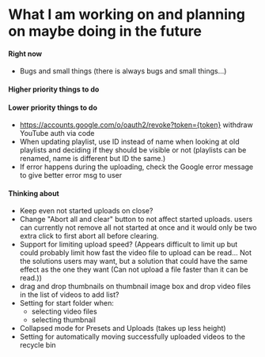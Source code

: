 # What I am working on and planning on maybe doing in the future

#### Right now
- Bugs and small things (there is always bugs and small things...)

#### Higher priority things to do

#### Lower priority things to do
- https://accounts.google.com/o/oauth2/revoke?token={token} withdraw YouTube auth via code
- When updating playlist, use ID instead of name when looking at old
playlists and deciding if they should be visible or not (playlists can
be renamed, name is different but ID the same.)
- If error happens during the uploading, check the Google error message to give better error msg to user

#### Thinking about
- Keep even not started uploads on close?
- Change "Abort all and clear" button to not affect started uploads.
users can currently not remove all not started at once and it would
only be two extra click to first abort all before clearing.
- Support for limiting upload speed? (Appears difficult to limit up but
could probably limit how fast the video file to upload can be read... Not
the solutions users may want, but a solution that could have the same effect
as the one they want (Can not upload a file faster than it can be read.))
- drag and drop thumbnails on thumbnail image box 
and drop video files in the list of videos to add list?
- Setting for start folder when:
  - selecting video files
  - selecting thumbnail
- Collapsed mode for Presets and Uploads (takes up less height)
- Setting for automatically moving successfully uploaded videos to the recycle bin
